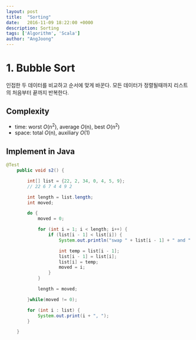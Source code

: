 ```yaml
---
layout: post
title:  "Sorting"
date:   2016-11-09 18:22:00 +0000
description: Sorting
tags: ['Algorithm', 'Scala']
author: "AngJoong"
---
```


# 1. Bubble Sort
인접한 두 데이터를 비교하고 순서에 맞게 바꾼다. 모든 데이터가 정렬될때까지 리스트의 처음부터 끝까지 반복한다.

## Complexity
* time: worst *O*(n<sup>2</sup>), average *O*(n),  best *O*(n<sup>2</sup>)
* space: total *O*(n), auxiliary *O*(1)

## Implement in Java

```java
@Test
	public void s2() {

		int[] list = {22, 2, 34, 0, 4, 5, 9};
		// 22 6 7 4 4 9 2

		int length = list.length;
		int moved;

		do {
			moved = 0;

			for (int i = 1; i < length; i++) {
				if (list[i - 1] < list[i]) {
					System.out.println("swap " + list[i - 1] + " and " + list[i]);

					int temp = list[i - 1];
					list[i - 1] = list[i];
					list[i] = temp;
					moved = i;
				}
			}

			length = moved;

		}while(moved != 0);

		for (int i : list) {
			System.out.print(i + ", ");
		}

	}
```
